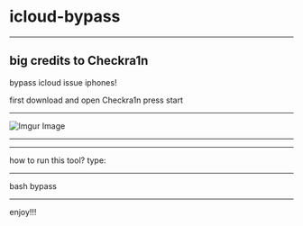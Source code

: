 # icloud-bypass
--------------------------
big credits to Checkra1n
--------------------------

bypass icloud issue iphones!


first download and open Checkra1n
press start

___________________________________

![Imgur Image](https://imgur.com/yyXPxvv.jpg)
___________________________________
___________________________________ 

how to run this tool?
type:

_______________________________

bash bypass

________________________________


enjoy!!!
